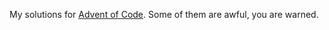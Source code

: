 My solutions for [Advent of Code](https://adventofcode.com). Some of them are awful, you are warned.
